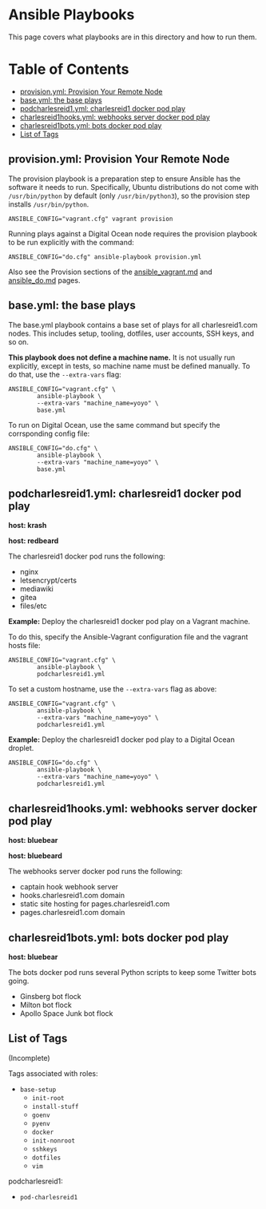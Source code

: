 # Ansible Playbooks

This page covers what playbooks are in this directory
and how to run them.


Table of Contents
=================

* [provision\.yml: Provision Your Remote Node](#provisionyml-provision-your-remote-node)
* [base\.yml: the base plays](#baseyml-the-base-plays)
* [podcharlesreid1\.yml: charlesreid1 docker pod play](#podcharlesreid1yml-charlesreid1-docker-pod-play)
* [charlesreid1hooks\.yml: webhooks server docker pod play](#charlesreid1hooksyml-webhooks-server-docker-pod-play)
* [charlesreid1bots\.yml: bots docker pod play](#charlesreid1botsyml-bots-docker-pod-play)
* [List of Tags](#list-of-tags)


## provision.yml: Provision Your Remote Node

The provision playbook is a preparation step to ensure
Ansible has the software it needs to run. Specifically,
Ubuntu distributions do not come with `/usr/bin/python`
by default (only `/usr/bin/python3`), so the provision
step installs `/usr/bin/python`.

```plain
ANSIBLE_CONFIG="vagrant.cfg" vagrant provision
```

Running plays against a Digital Ocean node requires
the provision playbook to be run explicitly with the
command:

```plain
ANSIBLE_CONFIG="do.cfg" ansible-playbook provision.yml
```

Also see the Provision sections of the 
[ansible_vagrant.md](ansible_vagrant.md)
and [ansible_do.md](ansible_do.md) pages.


## base.yml: the base plays

The base.yml playbook contains a base set of plays for all
charlesreid1.com nodes. This includes setup, tooling, dotfiles,
user accounts, SSH keys, and so on.

**This playbook does not define a machine name.** It is not
usually run explicitly, except in tests, so machine name must
be defined manually. To do that, use the `--extra-vars` flag:

```plain
ANSIBLE_CONFIG="vagrant.cfg" \
        ansible-playbook \
        --extra-vars "machine_name=yoyo" \
        base.yml
```

To run on Digital Ocean, use the same command
but specify the corrsponding config file:

```plain
ANSIBLE_CONFIG="do.cfg" \
        ansible-playbook \
        --extra-vars "machine_name=yoyo" \
        base.yml
```


## podcharlesreid1.yml: charlesreid1 docker pod play

**host: krash**

**host: redbeard**

The charlesreid1 docker pod runs the following:

- nginx
- letsencrypt/certs
- mediawiki
- gitea
- files/etc

**Example:** Deploy the charlesreid1 docker pod play
on a Vagrant machine.

To do this, specify the Ansible-Vagrant configuration file 
and the vagrant hosts file:

```plain
ANSIBLE_CONFIG="vagrant.cfg" \
        ansible-playbook \
        podcharlesreid1.yml
```

To set a custom hostname, use the `--extra-vars` flag as above:

```plain
ANSIBLE_CONFIG="vagrant.cfg" \
        ansible-playbook \
        --extra-vars "machine_name=yoyo" \
        podcharlesreid1.yml
```

**Example:** Deploy the charlesreid1 docker pod play
to a Digital Ocean droplet.

```plain
ANSIBLE_CONFIG="do.cfg" \
        ansible-playbook \
        --extra-vars "machine_name=yoyo" \
        podcharlesreid1.yml
```


## charlesreid1hooks.yml: webhooks server docker pod play

**host: bluebear**

**host: bluebeard**

The webhooks server docker pod runs the following:
- captain hook webhook server
- hooks.charlesreid1.com domain
- static site hosting for pages.charlesreid1.com
- pages.charlesreid1.com domain


## charlesreid1bots.yml: bots docker pod play

**host: bluebear**

The bots docker pod runs several Python 
scripts to keep some Twitter bots going.
- Ginsberg bot flock
- Milton bot flock
- Apollo Space Junk bot flock


## List of Tags

(Incomplete)

Tags associated with roles:

* `base-setup`
    * `init-root`
    * `install-stuff`
    * `goenv`
    * `pyenv`
    * `docker`
    * `init-nonroot`
    * `sshkeys`
    * `dotfiles`
    * `vim`

podcharlesreid1:

* `pod-charlesreid1`


